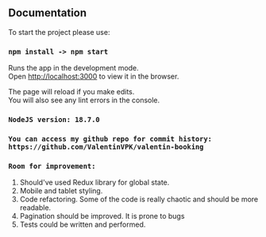 
## Documentation

To start the project please use:

### `npm install -> npm start`

Runs the app in the development mode.\
Open [http://localhost:3000](http://localhost:3000) to view it in the browser.

The page will reload if you make edits.\
You will also see any lint errors in the console.

### `NodeJS version: 18.7.0`

### `You can access my github repo for commit history: https://github.com/ValentinVPK/valentin-booking`

### `Room for improvement:`

1. Should've used Redux library for global state.
2. Mobile and tablet styling.
3. Code refactoring. Some of the code is really chaotic and should be more readable.
4. Pagination should be improved. It is prone to bugs
5. Tests could be written and performed.